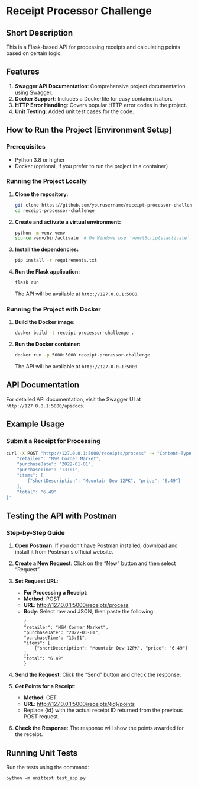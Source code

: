 # Receipt Processor Challenge

## Short Description
This is a Flask-based API for processing receipts and calculating points based on certain logic.

## Features
1. **Swagger API Documentation**: Comprehensive project documentation using Swagger.
2. **Docker Support**: Includes a Dockerfile for easy containerization.
3. **HTTP Error Handling**: Covers popular HTTP error codes in the project.
4. **Unit Testing**: Added unit test cases for the code.

## How to Run the Project [Environment Setup]

### Prerequisites
- Python 3.8 or higher
- Docker (optional, if you prefer to run the project in a container)

### Running the Project Locally

1. **Clone the repository:**
    ```bash
    git clone https://github.com/yourusername/receipt-processor-challenge.git
    cd receipt-processor-challenge
    ```

2. **Create and activate a virtual environment:**
    ```bash
    python -m venv venv
    source venv/bin/activate  # On Windows use `venv\Scripts\activate`
    ```

3. **Install the dependencies:**
    ```bash
    pip install -r requirements.txt
    ```

4. **Run the Flask application:**
    ```bash
    flask run
    ```

    The API will be available at `http://127.0.0.1:5000`.

### Running the Project with Docker

1. **Build the Docker image:**
    ```bash
    docker build -t receipt-processor-challenge .
    ```

2. **Run the Docker container:**
    ```bash
    docker run -p 5000:5000 receipt-processor-challenge
    ```

    The API will be available at `http://127.0.0.1:5000`.

## API Documentation

For detailed API documentation, visit the Swagger UI at `http://127.0.0.1:5000/apidocs`.

## Example Usage

### Submit a Receipt for Processing
```bash
curl -X POST "http://127.0.0.1:5000/receipts/process" -H "Content-Type: application/json" -d '{
    "retailer": "M&M Corner Market",
    "purchaseDate": "2022-01-01",
    "purchaseTime": "13:01",
    "items": [
        {"shortDescription": "Mountain Dew 12PK", "price": "6.49"}
    ],
    "total": "6.49"
}'
```

## Testing the API with Postman
### **Step-by-Step Guide**
1. **Open Postman**: If you don’t have Postman installed, download and install it from Postman's official website.

2. **Create a New Request**: Click on the “New” button and then select “Request”.

3. **Set Request URL**:

    - **For Processing a Receipt**:
    - **Method**: POST
    - **URL**: http://127.0.0.1:5000/receipts/process
    - **Body**: Select raw and JSON, then paste the following:
        ```
        {
        "retailer": "M&M Corner Market",
        "purchaseDate": "2022-01-01",
        "purchaseTime": "13:01",
        "items": [
            {"shortDescription": "Mountain Dew 12PK", "price": "6.49"}
        ],
        "total": "6.49"
        }
        ```
4. **Send the Request**: Click the “Send” button and check the response.

5. **Get Points for a Receipt**:

    - **Method**: GET
    - **URL**: http://127.0.0.1:5000/receipts/{id}/points
    - Replace {id} with the actual receipt ID returned from the previous POST request.

6. **Check the Response**: The response will show the points awarded for the receipt.

## Running Unit Tests
Run the tests using the command:<br>
```
python -m unittest test_app.py
```